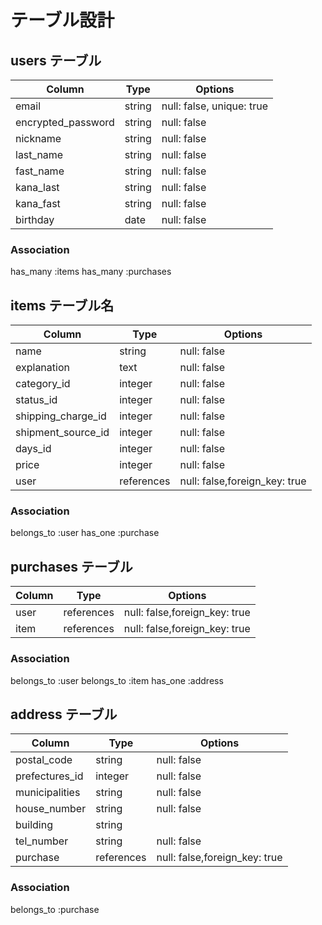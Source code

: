 # テーブル設計

## users テーブル


| Column             | Type                | Options                   |
|--------------------|---------------------|---------------------------|
| email              | string              | null: false, unique: true |
| encrypted_password | string              | null: false               |
| nickname           | string              | null: false               |
| last_name          | string              | null: false               |
| fast_name          | string              | null: false               |
| kana_last          | string              | null: false               |
| kana_fast          | string              | null: false               |
| birthday           | date                | null: false               |
### Association
 has_many :items
 has_many :purchases
 








## items テーブル名

| Column                | Type                | Options                         |
|-----------------------|---------------------|---------------------------------|
| name                  | string              | null: false                     |
| explanation           | text                | null: false                     |
| category_id           | integer             | null: false                     |
| status_id             | integer             | null: false                     |
| shipping_charge_id    | integer             | null: false                     |
| shipment_source_id    | integer             | null: false                     |
| days_id               | integer             | null: false                     |
| price                 | integer             | null: false                     |
| user                  | references          | null: false,foreign_key: true   |

### Association
 belongs_to :user
 has_one :purchase










## purchases テーブル


| Column             | Type                | Options                         |
|--------------------|---------------------|---------------------------------|
| user               | references          | null: false,foreign_key: true   |
| item               | references          | null: false,foreign_key: true   |


### Association
 belongs_to :user
 belongs_to :item
 has_one :address



## address テーブル


| Column             | Type                | Options                         |
|--------------------|---------------------|---------------------------------|
| postal_code        | string              | null: false                     |
| prefectures_id     | integer             | null: false                     |
| municipalities     | string              | null: false                     |
| house_number       | string              | null: false                     |
| building           | string              |                                 |
| tel_number         | string              | null: false                     |
| purchase           | references          | null: false,foreign_key: true   |



### Association
 belongs_to :purchase



